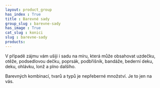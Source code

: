 ```yaml
---
layout: product_group
has_index : True
title : Barevné sady
group_slug : barevne-sady
has_image : True
cat_slug : konici
slug : barevne-sady
products:
---
```


V případě zájmu vám ušiji i sadu na míru, která může obsahovat uzdečku, otěže, podsedlovou dečku, poprsák,
podbřišník, bandáže, bederní deku, deku, ohlávku, lonž a plno dalšího.

Barevných kombinací, tvarů a typů je nepřeberné množství. Je to jen na vás.
